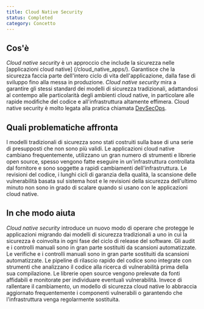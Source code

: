 ```yaml
---
title: Cloud Native Security
status: Completed
category: Concetto
---
```


## Cos'è

_Cloud native security_ è un approccio che include la sicurezza nelle [applicazioni cloud native] (/cloud_native_apps/). Garantisce che la sicurezza faccia parte dell'intero ciclo di vita dell'applicazione, dalla fase di sviluppo fino alla messa in produzione. _Cloud native security_ mira a garantire gli stessi standard dei modelli di sicurezza tradizionali, adattandosi al contempo alle particolarità degli ambienti cloud native, in particolare alle rapide modifiche del codice e all'infrastruttura altamente effimera. Cloud native security è molto legata alla pratica chiamata [DevSecOps](/devsecops/).

## Quali problematiche affronta

I modelli tradizionali di sicurezza sono stati costruiti sulla base di una serie di presupposti che non sono più validi. Le applicazioni cloud native cambiano frequentemente, utilizzano un gran numero di strumenti e librerie open source, spesso vengono fatte eseguire in un'infrastruttura controllata dal fornitore e sono soggette a rapidi cambiamenti dell'infrastruttura. Le revisioni del codice, i lunghi cicli di garanzia della qualità, la scansione delle vulnerabilità basata sul sistema host e le revisioni della sicurezza dell'ultimo minuto non sono in grado di scalare quando si usano con le applicazioni cloud native.

## In che modo aiuta

_Cloud native security_ introduce un nuovo modo di operare che protegge le applicazioni migrando dai modelli di sicurezza tradizionali a uno in cui la sicurezza è coinvolta in ogni fase del ciclo di release del software. Gli audit e i controlli manuali sono in gran parte sostituiti da scansioni automatizzate. Le verifiche e i controlli manuali sono in gran parte sostituiti da scansioni automatizzate. Le pipeline di rilascio rapido del codice sono integrate con strumenti che analizzano il codice alla ricerca di vulnerabilità prima della sua compilazione. Le librerie open source vengono prelevate da fonti affidabili e monitorate per individuare eventuali vulnerabilità. Invece di rallentare il cambiamento, un modello di sicurezza cloud native lo abbraccia aggiornato frequentemente i componenti vulnerabili o garantendo che l'infrastruttura venga regolarmente sostituita.
